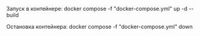 Запуск в контейнере:
    docker compose -f "docker-compose.yml" up -d --build 

Остановка контейнера:
    docker compose -f "docker-compose.yml" down